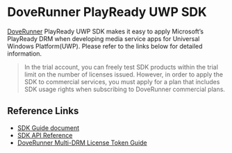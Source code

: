# DoveRunner PlayReady UWP SDK

[DoveRunner](https://doverunner.com) PlayReady UWP SDK makes it easy to apply Microsoft’s PlayReady DRM when developing media service apps for Universal Windows Platform(UWP).
Please refer to the links below for detailed information.

> In the trial account, you can freely test SDK products within the trial limit on the number of licenses issued. However, in order to apply the SDK to commercial services, you must apply for a plan that includes SDK usage rights when subscribing to DoveRunner commercial plans.

## Reference Links

- [SDK Guide document](https://doverunner.com/docs/content-security/multi-drm/clients/playready-uwp/)
- [SDK API Reference](https://github.com/doverunner/playready-uwp-sdk/tree/main/doc)
- [DoveRunner Multi-DRM License Token Guide](https://doverunner.com/docs/content-security/multi-drm/license/license-token/)

